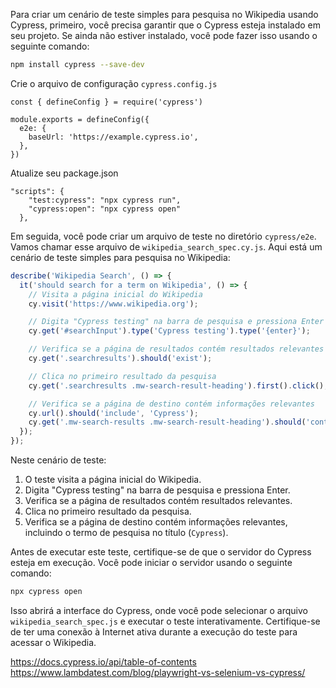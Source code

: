 Para criar um cenário de teste simples para pesquisa no Wikipedia usando Cypress, primeiro, você precisa garantir que o Cypress esteja instalado em seu projeto. Se ainda não estiver instalado, você pode fazer isso usando o seguinte comando:

```bash
npm install cypress --save-dev
```

Crie o arquivo de configuração `cypress.config.js`

```
const { defineConfig } = require('cypress')

module.exports = defineConfig({
  e2e: {
    baseUrl: 'https://example.cypress.io',
  },
})
```

Atualize seu package.json

``````
"scripts": {
    "test:cypress": "npx cypress run",
    "cypress:open": "npx cypress open"
  },
``````

Em seguida, você pode criar um arquivo de teste no diretório `cypress/e2e`. Vamos chamar esse arquivo de `wikipedia_search_spec.cy.js`. Aqui está um cenário de teste simples para pesquisa no Wikipedia:

```javascript
describe('Wikipedia Search', () => {
  it('should search for a term on Wikipedia', () => {
    // Visita a página inicial do Wikipedia
    cy.visit('https://www.wikipedia.org');

    // Digita "Cypress testing" na barra de pesquisa e pressiona Enter
    cy.get('#searchInput').type('Cypress testing').type('{enter}');

    // Verifica se a página de resultados contém resultados relevantes
    cy.get('.searchresults').should('exist');

    // Clica no primeiro resultado da pesquisa
    cy.get('.searchresults .mw-search-result-heading').first().click();

    // Verifica se a página de destino contém informações relevantes
    cy.url().should('include', 'Cypress');
    cy.get('.mw-search-results .mw-search-result-heading').should('contain', 'Cypress');
  });
});

```

Neste cenário de teste:

1. O teste visita a página inicial do Wikipedia.
2. Digita "Cypress testing" na barra de pesquisa e pressiona Enter.
3. Verifica se a página de resultados contém resultados relevantes.
4. Clica no primeiro resultado da pesquisa.
5. Verifica se a página de destino contém informações relevantes, incluindo o termo de pesquisa no título (`Cypress`).

Antes de executar este teste, certifique-se de que o servidor do Cypress esteja em execução. Você pode iniciar o servidor usando o seguinte comando:

```bash
npx cypress open
```

Isso abrirá a interface do Cypress, onde você pode selecionar o arquivo `wikipedia_search_spec.js` e executar o teste interativamente. Certifique-se de ter uma conexão à Internet ativa durante a execução do teste para acessar o Wikipedia.

https://docs.cypress.io/api/table-of-contents
https://www.lambdatest.com/blog/playwright-vs-selenium-vs-cypress/